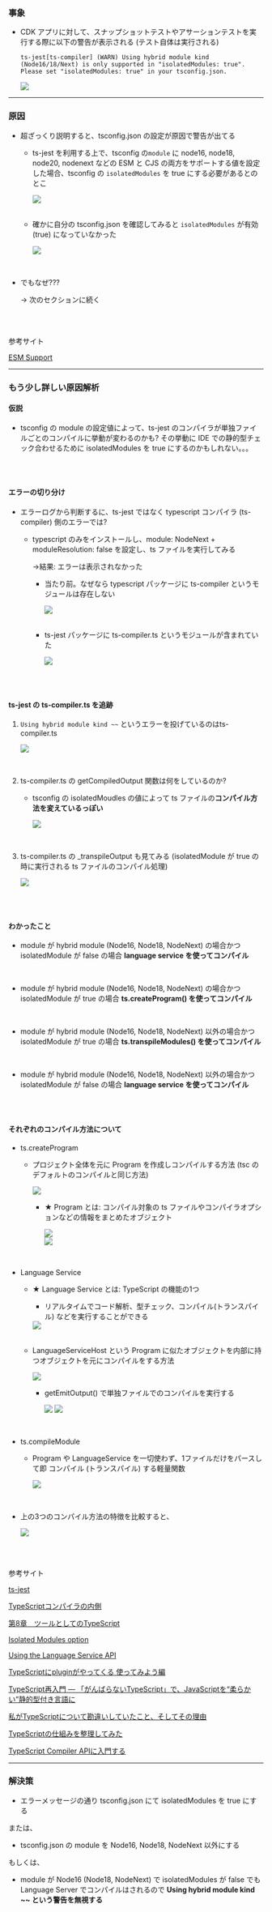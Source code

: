 ### 事象

- CDK アプリに対して、スナップショットテストやアサーションテストを実行する際に以下の警告が表示される (テスト自体は実行される)

    `ts-jest[ts-compiler] (WARN) Using hybrid module kind (Node16/18/Next) is only supported in "isolatedModules: true". Please set "isolatedModules: true" in your tsconfig.json.`

    <img src="../img/Issue-Jest-Warinnig-Using-hybrid-module-kind_1.png" />

---

### 原因

- 超ざっくり説明すると、tsconfig.json の設定が原因で警告が出てる

    - ts-jest を利用する上で、tsconfig の`module` に node16, node18, node20, nodenext などの ESM と CJS の両方をサポートする値を設定した場合、tsconfig の `isolatedModules` を true にする必要があるとのとこ

        <img src="../img/Issue-Jest-Warinnig-Using-hybrid-module-kind_3.svg" />

    <br>

    - 確かに自分の tsconfig.json を確認してみると `isolatedModules` が有効 (true) になっていなかった

        <img src="../img/Issue-Jest-Warinnig-Using-hybrid-module-kind_2.png" />

<br>

- でもなぜ???

    → 次のセクションに続く

<br>
<br>

参考サイト

[ESM Support](https://kulshekhar.github.io/ts-jest/docs/guides/esm-support)

---

### もう少し詳しい原因解析

#### 仮説

- tsconfig の module の設定値によって、ts-jest のコンパイラが単独ファイルごとのコンパイルに挙動が変わるのかも? その挙動に IDE での静的型チェック合わせるために isolatedModules を true にするのかもしれない。。。

<br>
<br>

#### エラーの切り分け

- エラーログから判断するに、ts-jest ではなく typescript コンパイラ (ts-compiler) 側のエラーでは?

    - typescript のみをインストールし、module: NodeNext + moduleResolution: false を設定し、ts ファイルを実行してみる

        →結果: エラーは表示されなかった

        - 当たり前。なぜなら typescript パッケージに ts-compiler というモジュールは存在しない

            <img src="../img/Issue-Jest-Warinnig-Using-hybrid-module-kind_4.svg" />
        
        <br>

        - ts-jest パッケージに ts-compiler.ts というモジュールが含まれていた

            <img src="../img/Issue-Jest-Warinnig-Using-hybrid-module-kind_5.svg" />

<br>
<br>

#### ts-jest の ts-compiler.ts を追跡

1. `Using hybrid module kind ~~` というエラーを投げているのはts-compiler.ts

    <img src="../img/Issue-Jest-Warinnig-Using-hybrid-module-kind_6.svg" />

<br>

2. ts-compiler.ts の getCompiledOutput 関数は何をしているのか?

    - tsconfig の isolatedMoudles の値によって ts ファイルの**コンパイル方法を変えているっぽい**

        <img src="../img/Issue-Jest-Warinnig-Using-hybrid-module-kind_7.svg" />

<br>

3. ts-compiler.ts の _transpileOutput も見てみる (isolatedModule が true の時に実行される ts ファイルのコンパイル処理)

    <img src="../img/Issue-Jest-Warinnig-Using-hybrid-module-kind_8.svg" />

<br>
<br>

#### わかったこと

- module が hybrid module (Node16, Node18, NodeNext) の場合かつ isolatedModule が false の場合 **language service を使ってコンパイル**

<br>

- module が hybrid module (Node16, Node18, NodeNext) の場合かつ isolatedModule が true の場合 **ts.createProgram() を使ってコンパイル**

<br>

- module が hybrid module (Node16, Node18, NodeNext) 以外の場合かつ isolatedModule が true の場合 **ts.transpileModules() を使ってコンパイル**

<br>

- module が hybrid module (Node16, Node18, NodeNext) 以外の場合かつ isolatedModule が false の場合 **language service を使ってコンパイル**

<br>
<br>

#### それぞれのコンパイル方法について

- ts.createProgram

    - プロジェクト全体を元に Program を作成しコンパイルする方法 (tsc のデフォルトのコンパイルと同じ方法)

        <img src="../img/Issue-Jest-Warinnig-Using-hybrid-module-kind_15.svg" />

        <br>

        - ★ Program とは: コンパイル対象の ts ファイルやコンパイラオプションなどの情報をまとめたオブジェクト

            <img src="../img/Issue-Jest-Warinnig-Using-hybrid-module-kind_9.png" />

            <br>

            <img src="../img/Issue-Jest-Warinnig-Using-hybrid-module-kind_10.png" />

<br>

- Language Service


    - ★ Language Service とは: TypeScript の機能の1つ
        
        - リアルタイムでコード解析、型チェック、コンパイル(トランスパイル) などを実行することができる

        <img src="../img/Issue-Jest-Warinnig-Using-hybrid-module-kind_13.svg" />

    <br>

    - LanguageServiceHost という Program に似たオブジェクトを内部に持つオブジェクトを元にコンパイルをする方法

        <img src="../img/Issue-Jest-Warinnig-Using-hybrid-module-kind_14.svg" />

        <br>

        - getEmitOutput() で単独ファイルでのコンパイルを実行する

            <img src="../img/Issue-Jest-Warinnig-Using-hybrid-module-kind_12.svg" />

            <img src="../img/Issue-Jest-Warinnig-Using-hybrid-module-kind_11.png" />

<br>

- ts.compileModule

    - Program や LanguageService を一切使わず、1ファイルだけをパースして即 コンパイル (トランスパイル) する軽量関数

        <img src="../img/Issue-Jest-Warinnig-Using-hybrid-module-kind_16.svg" />

<br>

- 上の3つのコンパイル方法の特徴を比較すると、

    <img src="../img/Issue-Jest-Warinnig-Using-hybrid-module-kind_17.svg" />

<br>
<br>

参考サイト

[ts-jest](https://github.com/kulshekhar/ts-jest)

[TypeScriptコンパイラの内側](https://typescript-jp.gitbook.io/deep-dive/overview)

[第8章　ツールとしてのTypeScript](http://typescript.ninja/typescript-in-definitelyland/typescript-as-a-tool.html)

[Isolated Modules option](https://kulshekhar.github.io/ts-jest/docs/28.0/getting-started/options/isolatedModules?utm_source=chatgpt.com)

[Using the Language Service API](https://github.com/microsoft/typescript/wiki/using-the-language-service-api)

[TypeScriptにpluginがやってくる 使ってみよう編](https://qiita.com/Quramy/items/1fc9aee235b79236775c)

[TypeScript再入門 ― 「がんばらないTypeScript」で、JavaScriptを“柔らかい”静的型付き言語に](https://en-ambi.com/itcontents/entry/2019/04/16/103000)

[私がTypeScriptについて勘違いしていたこと、そしてその理由](https://postd.cc/i-was-wrong-about-typescript-here-is-why/)

[TypeScriptの仕組みを整理してみた](https://qiita.com/hisashi_matsui/items/9e446ae9c5d6a876902d)

[TypeScript Compiler APIに入門する](https://qiita.com/suke083/items/878e9d275305ae18c30b)

---

### 解決策

- エラーメッセージの通り tsconfig.json にて isolatedModules を true にする

または、

- tsconfig.json の module を Node16, Node18, NodeNext 以外にする

もしくは、

- module が Node16 (Node18, NodeNext) で isolatedModules が false でも Language Server でコンパイルはされるので **Using hybrid module kind ~~ という警告を無視する**